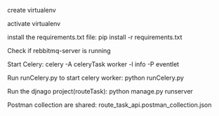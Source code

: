 
create virtualenv

activate virtualenv

install the requirements.txt file:
	pip install -r requirements.txt

Check if rebbitmq-server is running

Start Celery:
	celery -A celeryTask worker -l info -P eventlet

Run runCelery.py to start celery worker:
	python runCelery.py

Run the djnago project(routeTask):
	python manage.py runserver

Postman collection are shared:
	route_task_api.postman_collection.json
